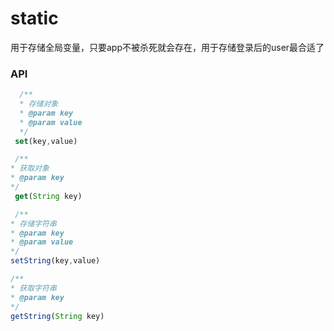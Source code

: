 # static

用于存储全局变量，只要app不被杀死就会存在，用于存储登录后的user最合适了

### API

```js
  /**
  * 存储对象
  * @param key
  * @param value
  */
 set(key,value)

 /**
* 获取对象
* @param key
*/
 get(String key)

 /**
* 存储字符串
* @param key
* @param value
*/
setString(key,value)

/**
* 获取字符串
* @param key
*/
getString(String key)


```



